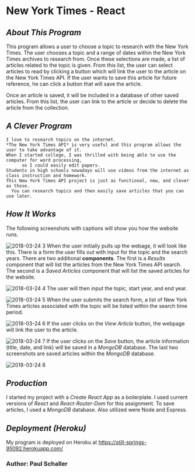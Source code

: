 # **New York Times - React**

## *About This Program*

This program allows a user to choose a topic to research with the New York Times.  The user chooses a topic and a range of dates within the New York Times archives to research from.  Once these selections are made, a list of articles related to the topic is given.  From this list, the user can select articles to read by clicking a button which will link the user to the article on the New York Times API.  If the user wants to save this article for future reference, he can click a button that will save the article. 

Once an article is saved, it will be included in a database of other saved articles.  From this list, the user can link to the article or decide to delete the article from the collection.  

## *A Clever Program*
```
I love to research topics on the internet.  
*The New York Times API* is very useful and this program allows the user to take advantage of it.  
When I started college, I was thrilled with being able to use the computer for word processing, 
      so I could easily edit papers.  
Students in high schools nowadays will use videos from the internet as class instruction and homework.  
This New York Times API project is just as functional, new, and clever as those. 
  You can research topics and then easily save articles that you can use later.  

```
## *How It Works*
The following screenshots with captions will show you how the website runs.

![2018-03-24 3](https://user-images.githubusercontent.com/30198872/37861833-56322eae-2f18-11e8-89d2-eab2e404dfaa.png)
When the user initially pulls up the webage, it will look like this.  There is a form the user fills out with input for the topic and the search years.  There are two additional **components**.  The first is a *Results* component that will list the articles from the New York Times API search.  The second is a *Saved Articles* component that will list the saved articles for the website.




![2018-03-24 4](https://user-images.githubusercontent.com/30198872/37861834-598aa892-2f18-11e8-82e2-720679c2cca1.png)
The user will then input the topic, start year, and end year.  



![2018-03-24 5](https://user-images.githubusercontent.com/30198872/37862097-d49478b0-2f1d-11e8-881b-9620217fc52a.png)
When the user submits the search form, a list of New York Times articles associated with the topic will be listed within the search time period.



![2018-03-24 6](https://user-images.githubusercontent.com/30198872/37861691-6bdf2c8c-2f15-11e8-8742-438ad77eb27d.png)
If the user clicks on the *View Article* button, the webpage will link the user to the article.  



![2018-03-24 7](https://user-images.githubusercontent.com/30198872/37861829-420dfc00-2f18-11e8-9d54-7a5463766b40.png)
If the user clicks on the *Save* button, the article information (title, date, and link) will be saved in a *MongoDB* database.  The last two screenshots are saved articles within the *MongoDB* database.


![2018-03-24 8](https://user-images.githubusercontent.com/30198872/37861827-3ad9af42-2f18-11e8-9f01-4d5325d99a5b.png)



## *Production*
I started my project with a *Create React App* as a boilerplate.  I used current versions of *React* and *React-Router-Dom* for this assignment.  To save articles, I used a *MongoDB* database.  Also utilized were Node and Express.

## *Deployment (Heroku)* 
My program is deployed on Heroku at  https://still-springs-95092.herokuapp.com/

### Author:  Paul Schaller

